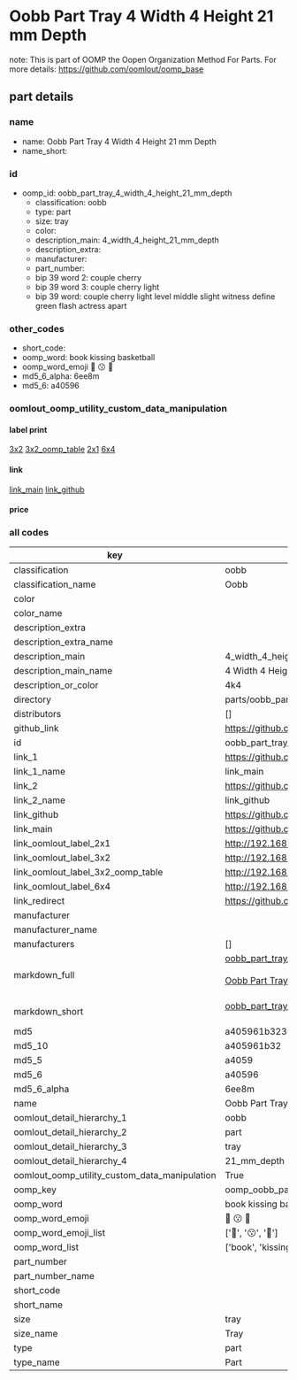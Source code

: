 # Oobb Part Tray 4 Width 4 Height 21 mm Depth  

note: This is part of OOMP the Oopen Organization Method For Parts. For more details: https://github.com/oomlout/oomp_base

##  part details
  







### name
* name: Oobb Part Tray 4 Width 4 Height 21 mm Depth
* name_short: 
### id
* oomp_id: oobb_part_tray_4_width_4_height_21_mm_depth
  * classification: oobb
  * type: part
  * size: tray
  * color: 
  * description_main: 4_width_4_height_21_mm_depth
  * description_extra: 
  * manufacturer: 
  * part_number: 
  * bip 39 word 2: couple cherry
  * bip 39 word 3: couple cherry light
  * bip 39 word: couple cherry light level middle slight witness define green flash actress apart

### other_codes
* short_code: 
* oomp_word: book kissing basketball
* oomp_word_emoji :book: :kissing: :basketball:
* md5_6_alpha: 6ee8m
* md5_6: a40596






### oomlout_oomp_utility_custom_data_manipulation
#### label print
[3x2](http://192.168.1.245:1112/?label=oomp%206ee8m)
[3x2_oomp_table](http://192.168.1.108:1112/?label=oomp%206ee8m)
[2x1](http://192.168.1.242:1112/?label=oomp%206ee8m)
[6x4](http://192.168.1.55:1112/?label=oomp%206ee8m)    

#### link

[link_main](https://github.com/oomlout/oomlout_oomp_version_1_messy/tree/main/parts/oobb_part_tray_4_width_4_height_21_mm_depth) [link_github](https://github.com/oomlout/oomlout_oomp_version_1_messy/tree/main/parts/oobb_part_tray_4_width_4_height_21_mm_depth)                             

#### price







### all codes 
| key | value |  
| --- | --- |  
| classification | oobb |  
| classification_name | Oobb |  
| color |  |  
| color_name |  |  
| description_extra |  |  
| description_extra_name |  |  
| description_main | 4_width_4_height_21_mm_depth |  
| description_main_name | 4 Width 4 Height 21 mm Depth |  
| description_or_color | 4k4 |  
| directory | parts/oobb_part_tray_4_width_4_height_21_mm_depth |  
| distributors | [] |  
| github_link | https://github.com/oomlout/oomlout_oomp_part_src/tree/main/parts/oobb_part_tray_4_width_4_height_21_mm_depth |  
| id | oobb_part_tray_4_width_4_height_21_mm_depth |  
| link_1 | https://github.com/oomlout/oomlout_oomp_version_1_messy/tree/main/parts/oobb_part_tray_4_width_4_height_21_mm_depth |  
| link_1_name | link_main |  
| link_2 | https://github.com/oomlout/oomlout_oomp_version_1_messy/tree/main/parts/oobb_part_tray_4_width_4_height_21_mm_depth |  
| link_2_name | link_github |  
| link_github | https://github.com/oomlout/oomlout_oomp_version_1_messy/tree/main/parts/oobb_part_tray_4_width_4_height_21_mm_depth |  
| link_main | https://github.com/oomlout/oomlout_oomp_version_1_messy/tree/main/parts/oobb_part_tray_4_width_4_height_21_mm_depth |  
| link_oomlout_label_2x1 | http://192.168.1.242:1112/?label=oomp%206ee8m |  
| link_oomlout_label_3x2 | http://192.168.1.245:1112/?label=oomp%206ee8m |  
| link_oomlout_label_3x2_oomp_table | http://192.168.1.108:1112/?label=oomp%206ee8m |  
| link_oomlout_label_6x4 | http://192.168.1.55:1112/?label=oomp%206ee8m |  
| link_redirect | https://github.com/oomlout/oomlout_oomp_version_1_messy/tree/main/parts/oobb_part_tray_4_width_4_height_21_mm_depth |  
| manufacturer |  |  
| manufacturer_name |  |  
| manufacturers | [] |  
| markdown_full | [oobb_part_tray_4_width_4_height_21_mm_depth](none)<br>[](none)<br>[Oobb Part Tray 4 Width 4 Height 21 Mm Depth](none)<br><br> |  
| markdown_short | [oobb_part_tray_4_width_4_height_21_mm_depth](none)<br><br> |  
| md5 | a405961b32399f972ec6280b0309d989 |  
| md5_10 | a405961b32 |  
| md5_5 | a4059 |  
| md5_6 | a40596 |  
| md5_6_alpha | 6ee8m |  
| name | Oobb Part Tray 4 Width 4 Height 21 mm Depth |  
| oomlout_detail_hierarchy_1 | oobb |  
| oomlout_detail_hierarchy_2 | part |  
| oomlout_detail_hierarchy_3 | tray |  
| oomlout_detail_hierarchy_4 | 21_mm_depth |  
| oomlout_oomp_utility_custom_data_manipulation | True |  
| oomp_key | oomp_oobb_part_tray_4_width_4_height_21_mm_depth |  
| oomp_word | book kissing basketball |  
| oomp_word_emoji | :book: :kissing: :basketball: |  
| oomp_word_emoji_list | [':book:', ':kissing:', ':basketball:'] |  
| oomp_word_list | ['book', 'kissing', 'basketball'] |  
| part_number |  |  
| part_number_name |  |  
| short_code |  |  
| short_name |  |  
| size | tray |  
| size_name | Tray |  
| type | part |  
| type_name | Part |  
